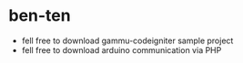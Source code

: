 # ben-ten
- fell free to download gammu-codeigniter sample project
- fell free to download arduino communication via PHP

